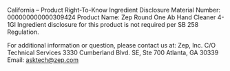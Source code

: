  
 
 
California – Product Right-To-Know Ingredient Disclosure 
Material Number: 000000000000309424 
Product Name: Zep Round One Ab Hand Cleaner 4-1Gl 
Ingredient disclosure for this product is not required per SB 258 Regulation. 
 
For additional information or question, please contact us at: 
Zep, Inc. 
C/O Technical Services 
3330 Cumberland Blvd. SE, Ste 700 
Atlanta, GA 30339 
Email: asktech@zep.com 
 
 
 
 
